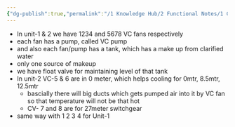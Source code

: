 ```yaml
---
{"dg-publish":true,"permalink":"/1 Knowledge Hub/2 Functional Notes/1 Career Notes/3 TSTPS Kaniha Technical Notes/7 Other Systems Notes/AC System/VC Fans and pump System/","noteIcon":""}
---
```


- In unit-1 & 2 we have 1234 and 5678 VC fans respectively
- each fan has a pump, called VC pump
- and also each fan/pump has a tank, which has a make up from clarified water
- only one source of makeup
- we have float valve for maintaining level of that tank
- In unit-2 VC-5 & 6 are in 0 meter, which helps cooling for 0mtr, 8.5mtr, 12.5mtr
	- bascially there will big ducts which gets pumped air into it by VC fan so that temperature will not be that hot
	- CV- 7 and 8  are for 27meter switchgear 
- same way with 1 2 3 4 for  Unit-1